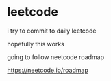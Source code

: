 # leetcode

i try to commit to daily leetcode 


hopefully this works


going to follow neetcode roadmap


https://neetcode.io/roadmap